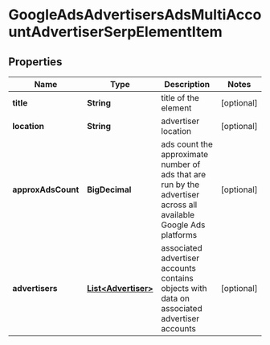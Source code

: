 

# GoogleAdsAdvertisersAdsMultiAccountAdvertiserSerpElementItem


## Properties

| Name | Type | Description | Notes |
|------------ | ------------- | ------------- | -------------|
|**title** | **String** | title of the element |  [optional] |
|**location** | **String** | advertiser location |  [optional] |
|**approxAdsCount** | **BigDecimal** | ads count the approximate number of ads that are run by the advertiser across all available Google Ads platforms |  [optional] |
|**advertisers** | [**List&lt;Advertiser&gt;**](Advertiser.md) | associated advertiser accounts contains objects with data on associated advertiser accounts |  [optional] |




